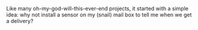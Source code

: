 Like many oh-my-god-will-this-ever-end projects, it started with a simple idea: why not install a sensor on my (snail)
mail box to tell me when we get a delivery?



